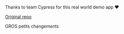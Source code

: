 Thanks to team Cypress for this real world demo app ❤️

<a href="https://github.com/cypress-io/cypress-realworld-app">Original repo</a>

GROS petits changements
